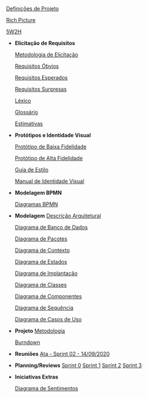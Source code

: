 [Definições de Projeto](definicao_projeto/definicao_projeto.md)

[Rich Picture](rich_picture/richpicture.md)

[5W2H](5W2H/5W2H.md)

* **Elicitação de Requisitos**

	[Metodologia de Elicitação](requisitos/metodologia_elicitacao.md)

	[Requisitos Óbvios](requisitos/requisitos_obvios.md)

	[Requisitos Esperados](requisitos/requisitos_esperados.md)

	[Requisitos Surpresas](requisitos/requisitos_surpresas.md)

	[Léxico](lexico/lexico.md)

	[Glossário](glossario/glossario.md)

	[Estimativas](estimativas/estimativas.md)

* **Protótipos e Identidade Visual**

	[Protótipo de Baixa Fidelidade](prototipos/prototipo_baixa.md)

	[Protótipo de Alta Fidelidade](prototipos/prototipo_alta.md)

	[Guia de Estilo](prototipos/guia_estilo.md)

	[Manual de Identidade Visual](prototipos/identidade_visual.md)

* **Modelagem BPMN**

	[Diagramas BPMN](bpmn/diagramas.md)

* **Modelagem**
	[Descrição Arquitetural](modelagem/descricao_arquitetural.md)

	[Diagrama de Banco de Dados](modelagem/diagrama_banco_de_dados.md)

	[Diagrama de Pacotes](modelagem/diagrama_pacotes.md)

	[Diagrama de Contexto](modelagem/diagrama_contexto.md)
	
	[Diagrama de Estados](modelagem/diagrama_estados.md)

	[Diagrama de Implantação](modelagem/diagrama_implantacao.md)

	[Diagrama de Classes](modelagem/diagrama_classes.md)

	[Diagrama de Componentes](modelagem/diagrama_componentes.md)

	[Diagrama de Sequência](modelagem/diagrama_sequencia.md)

	[Diagrama de Casos de Uso](modelagem/diagrama_caso_de_uso.md)

* **Projeto**
	[Metodologia](metodologia/metodologia.md)

	[Burndown](burndown/burndown.md)

* **Reuniões**
	[Ata - Sprint 02 - 14/09/2020](metodologia/atas/ata_sprint02.md)
	
* **Planning/Reviews**
  [Sprint 0](planning_review/sprint0.md)
  [Sprint 1](planning_review/sprint1.md)
  [Sprint 2](planning_review/sprint2.md)
	[Sprint 3](planning_review/sprint3.md)

* **Iniciativas Extras**

	[Diagrama de Sentimentos](iniciativas_extras/diagrama_sentimento.md)